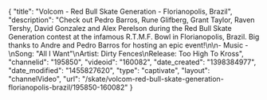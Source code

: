 {
    "title": "Volcom - Red Bull Skate Generation - Florianopolis, Brazil",
    "description": "Check out Pedro Barros, Rune Glifberg, Grant Taylor, Raven Tershy, David Gonzalez and Alex Perelson during the Red Bull Skate Generation contest at the infamous R.T.M.F. Bowl in Florianopolis, Brazil. Big thanks to Andre and Pedro Barros for hosting an epic event!\n\n- Music -\nSong: \"All I Want\"\nArtist: Dirty Fences\nRelease: Too High To Kross",
    "channelid": "195850",
    "videoid": "160082",
    "date_created": "1398384977",
    "date_modified": "1455827620",
    "type": "captivate",
    "layout": "channelVideo",
    "url": "\/skate\/volcom-red-bull-skate-generation-florianopolis-brazil\/195850-160082"
}
